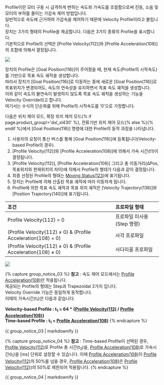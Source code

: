Profile이란 모터 구동 시 급격하게 변하는 속도와 가속도를 조절함으로써 진동, 소음 및 모터의 부하를 줄이는 가감속 제어 방법입니다.  
일반적으로 속도에 근거하여 가감속을 제어하기 때문에 Velocity Profile이라고 불립니다.  
장치는 3가지 형태의 Profile을 제공합니다. 다음은 3가지 종류의 Profile을 표시합니다.  
기본적으로 Profile의 선택은 [Profile Velocity(112)]와 [Profile Acceleration(108)]의 조합에 의해서 결정됩니다.  

![](/assets/images/dxl/x/profile_types.png)

장치의 Profile은 [Goal Position(116)]이 주어졌을 때, 현재 속도(Profile의 시작속도)를 기반으로 목표 속도 궤적을 생성합니다.  
따라서 장치가 [Goal Position(116)]로 이동하는 중에 새로운 [Goal Position(116)]로 목표위치가 변경되어도, 속도의 연속성을 유지하면서 목표 속도 궤적을 생성합니다.  
이와 같이 속도의 불연속이 발생하지 않도록 목표 속도 궤적을 생성하는 기능을 Velocity Override라고 합니다.  
여기서는 수식의 단순화를 위해 Profile의 시작속도를 ‘0’으로 가정합니다.

다음은 위치 제어 모드, 확장 위치 제어 모드{% if page.product_group!='dxl_xl430' %}, 전류기반 위치 제어 모드{% else %}{% endif %}에서 [Goal Position(116)] 명령에 대한 Profile의 동작 과정을 나타냅니다.

1. 사용자의 요청이 통신 버스를 통해 [Goal Position(116)]에 등록됩니다(Velocity-based Profile의 경우).
2. [Profile Velocity(112)]와 [Profile Acceleration(108)]에 의해서 가속 시간(t1)이 결정됩니다.  
3. [Profile Velocity(112)], [Profile Acceleration(108)] 그리고 총 이동거리(ΔPos, 목표위치와 현재위치의 차이)에 의해서 Profile의 형태가 다음과 같이 결정됩니다.
4. 최종 선정된 Profile의 형태는 [Moving Status(123)]에 표기됩니다.
5. 장치는 Profile에 의해 산출된 목표 궤적에 따라 이동하게 됩니다.
6. Profile에 의한 목표 속도 궤적과 목표 위치 궤적은 [Velocity Trajectory(136)]와 [Position Trajectory(140)]에 표기됩니다.

| 조건                                                          | 프로파일 형태              |
|:--------------------------------------------------------------|:---------------------------|
| Profile Velocity(112) = 0                                     | 프로파일 미사용(Step 명령) |
| (Profile Velocity(112) ≠ 0) & (Profile Acceleration(108) = 0) | 사각 프로파일              |
| (Profile Velocity(112) ≠ 0) & (Profile Acceleration(108) ≠ 0) | 사다리꼴 프로파일          |

![](/assets/images/dxl/x/velocity_profile.png)


{% capture group_notice_03 %}
**참고** : 속도 제어 모드에서는 [Profile Acceleration(108)](#profile-acceleration108)만 적용됩니다.  
제공되는 Profile의 형태는 Step과 Trapezoidal 2가지 입니다.  
Velocity Override 기능은 동일하게 동작합니다.  
이때의 가속시간(t<sub>1</sub>)은 다음과 같습니다.  

**Velocity-based Profile : t<sub>1</sub> = 64 * {[Profile Velocity(112)](#profile-velocity112) / [Profile Acceleration(108)](#profile-acceleration108)}**  
**Time-based Profile : t<sub>1</sub> = [Profile Acceleration(108)](#profile-acceleration108)**
{% endcapture %}

<div class="notice">
  {{ group_notice_03 | markdownify }}
</div>

{% capture group_notice_04 %}
**참고** : Time-based Profile이 선택된 경우, [Profile Velocity(112)](#profile-velocity112)로 Profile 총 시간(t<sub>3</sub>)을, [Profile Acceleration(108)](#profile-acceleration108)로
 가속시간(t<sub>1</sub>)을 [ms] 단위로 설정할 수 있습니다. 이때 [Profile Acceleration(108)](#profile-acceleration108)이 [Profile Velocity(112)](#profile-velocity112)의 50%를 넘을 경우,
 [Profile Acceleration(108)](#profile-acceleration108)은 [Profile Velocity(112)](#profile-velocity112))의 50%로 제한되어 적용됩니다.
{% endcapture %}

<div class="notice">
  {{ group_notice_04 | markdownify }}
</div>

[Moving Status(123)]: #moving-status123
